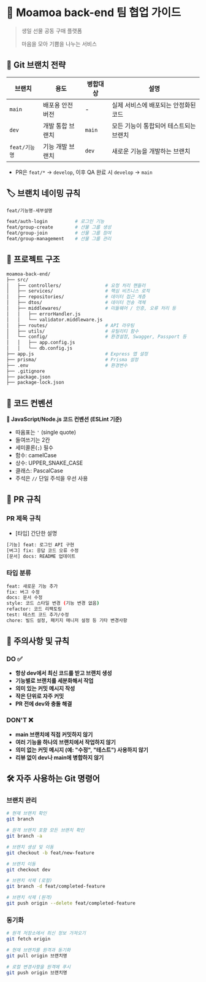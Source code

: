 # 🎁 Moamoa back-end 팀 협업 가이드

> 생일 선물 공동 구매 플랫폼
> 
> 
> 마음을 모아 기쁨을 나누는 서비스
> 

## 🌿 Git 브랜치 전략

| 브랜치 | 용도 | 병합대상 | 설명 |
| --- | --- | --- | --- |
| `main` | 배포용 안전 버전 | - | 실제 서비스에 배포되는 안정화된 코드 |
| `dev` | 개발 통합 브랜치 | `main` | 모든 기능이 통합되어 테스트되는 브랜치 |
| `feat/기능명` | 기능 개발 브랜치 | `dev` | 새로운 기능을 개발하는 브랜치 |
- PR은 `feat/*` → `develop`, 이후 QA 완료 시 `develop` → `main`

## 🏷️ 브랜치 네이밍 규칙

```bash
feat/기능명-세부설명

feat/auth-login          # 로그인 기능
feat/group-create        # 선물 그룹 생성
feat/group-join          # 선물 그룹 참여
feat/group-management    # 선물 그룹 관리
```

## 📁 프로젝트 구조

```bash
moamoa-back-end/
├── src/
│   ├── controllers/                # 요청 처리 핸들러
│   ├── services/                   # 핵심 비즈니스 로직
│   ├── repositories/               # 데이터 접근 계층
│   ├── dtos/                       # 데이터 전송 객체
│   ├── middlewares/                # 미들웨어 / 인증, 오류 처리 등
│   │   ├── errorHandler.js
│   │   └── validator.middleware.js
│   ├── routes/                     # API 라우팅
│   ├── utils/                      # 유틸리티 함수
│   └── config/                     # 환경설정, Swagger, Passport 등
│   │   ├── app.config.js
│   │   └── db.config.js
├── app.js                          # Express 앱 설정
├── prisma/                         # Prisma 설정
├── .env                            # 환경변수
├── .gitignore
├── package.json
├── package-lock.json
```

## 📝 코드 컨벤션

**🔸 JavaScript/Node.js 코드 컨벤션 (ESLint 기준)**

- 따옴표는 `'` (single quote)
- 들여쓰기는 2칸
- 세미콜론(`;`) 필수
- 함수: camelCase
- 상수: UPPER_SNAKE_CASE
- 클래스: PascalCase
- 주석은 `//` 단일 주석을 우선 사용

## 🔀 PR 규칙

### PR 제목 규칙

- [타입] 간단한 설명

```bash
[기능] feat: 로그인 API 구현
[버그] fix: 응답 코드 오류 수정
[문서] docs: README 업데이트
```

### 타입 분류

```bash
feat: 새로운 기능 추가
fix: 버그 수정
docs: 문서 수정
style: 코드 스타일 변경 (기능 변경 없음)
refactor: 코드 리팩토링
test: 테스트 코드 추가/수정
chore: 빌드 설정, 패키지 매니저 설정 등 기타 변경사항
```

## 🚨 주의사항 및 규칙

### DO ✅

- **항상 dev에서 최신 코드를 받고 브랜치 생성**
- **기능별로 브랜치를 세분화해서 작업**
- **의미 있는 커밋 메시지 작성**
- **작은 단위로 자주 커밋**
- **PR 전에 dev와 충돌 해결**

### DON'T ❌

- **main 브랜치에 직접 커밋하지 않기**
- **여러 기능을 하나의 브랜치에서 작업하지 않기**
- **의미 없는 커밋 메시지 (예: "수정", "테스트") 사용하지 않기**
- **리뷰 없이 dev나 main에 병합하지 않기**

## 🛠️ 자주 사용하는 Git 명령어

### 브랜치 관리

```bash
# 현재 브랜치 확인
git branch

# 원격 브랜치 포함 모든 브랜치 확인
git branch -a

# 브랜치 생성 및 이동
git checkout -b feat/new-feature

# 브랜치 이동
git checkout dev

# 브랜치 삭제 (로컬)
git branch -d feat/completed-feature

# 브랜치 삭제 (원격)
git push origin --delete feat/completed-feature
```

### 동기화

```bash
# 원격 저장소에서 최신 정보 가져오기
git fetch origin

# 현재 브랜치를 원격과 동기화
git pull origin 브랜치명

# 로컬 변경사항을 원격에 푸시
git push origin 브랜치명
```
